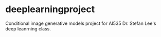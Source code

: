 # deeplearningproject
Conditional image generative models project for AI535 Dr. Stefan Lee's deep leanrning class.
